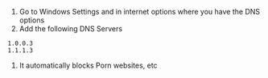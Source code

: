 1. Go to Windows Settings and in internet options where you have the DNS options
2. Add the following DNS Servers

```Shell
1.0.0.3
1.1.1.3
```

1. It automatically blocks Porn websites, etc